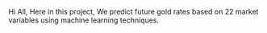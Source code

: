 Hi All,
Here in this project, We predict future gold rates based on 22 market variables using machine
learning techniques. 
